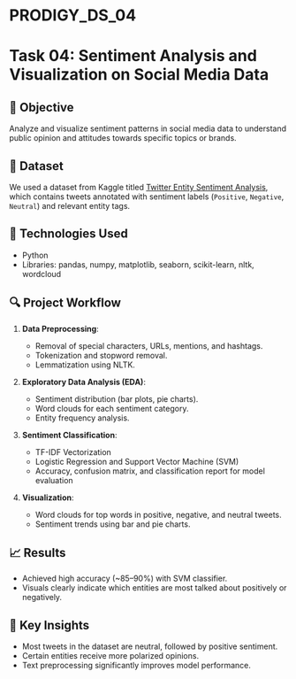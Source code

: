 # PRODIGY_DS_04

# Task 04: Sentiment Analysis and Visualization on Social Media Data

## 📌 Objective

Analyze and visualize sentiment patterns in social media data to understand public opinion and attitudes towards specific topics or brands.

## 📁 Dataset

We used a dataset from Kaggle titled [Twitter Entity Sentiment Analysis](https://www.kaggle.com/datasets/jp797498e/twitter-entity-sentiment-analysis), which contains tweets annotated with sentiment labels (`Positive`, `Negative`, `Neutral`) and relevant entity tags.

## 🧰 Technologies Used

- Python
- Libraries: pandas, numpy, matplotlib, seaborn, scikit-learn, nltk, wordcloud

## 🔍 Project Workflow

1. **Data Preprocessing**:
   - Removal of special characters, URLs, mentions, and hashtags.
   - Tokenization and stopword removal.
   - Lemmatization using NLTK.

2. **Exploratory Data Analysis (EDA)**:
   - Sentiment distribution (bar plots, pie charts).
   - Word clouds for each sentiment category.
   - Entity frequency analysis.

3. **Sentiment Classification**:
   - TF-IDF Vectorization
   - Logistic Regression and Support Vector Machine (SVM)
   - Accuracy, confusion matrix, and classification report for model evaluation

4. **Visualization**:
   - Word clouds for top words in positive, negative, and neutral tweets.
   - Sentiment trends using bar and pie charts.

## 📈 Results

- Achieved high accuracy (~85–90%) with SVM classifier.
- Visuals clearly indicate which entities are most talked about positively or negatively.

## 📌 Key Insights

- Most tweets in the dataset are neutral, followed by positive sentiment.
- Certain entities receive more polarized opinions.
- Text preprocessing significantly improves model performance.

